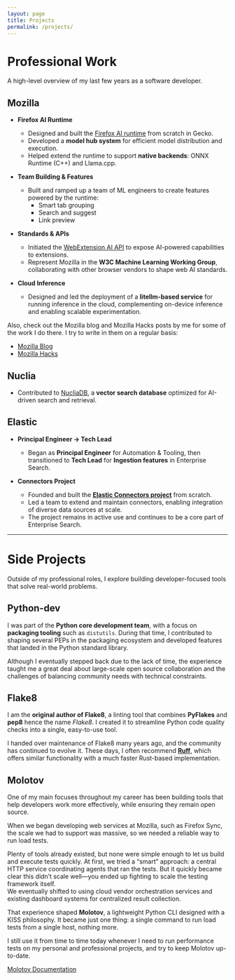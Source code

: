 ```yaml
---
layout: page
title: Projects
permalink: /projects/
---
```


# Professional Work

A high-level overview of my last few years as a software developer.

## Mozilla


- **Firefox AI Runtime**  
  - Designed and built the [Firefox AI runtime](https://firefox-source-docs.mozilla.org/toolkit/components/ml/index.html) from scratch in Gecko.  
  - Developed a **model hub system** for efficient model distribution and execution.  
  - Helped extend the runtime to support **native backends**: ONNX Runtime (C++) and Llama.cpp.  

- **Team Building & Features**  
  - Built and ramped up a team of ML engineers to create features powered by the runtime:
    - Smart tab grouping  
    - Search and suggest  
    - Link preview  

- **Standards & APIs**  
  - Initiated the [WebExtension AI API](https://firefox-source-docs.mozilla.org/toolkit/components/ml/extensions.html) to expose AI-powered capabilities to extensions.  
  - Represent Mozilla in the **W3C Machine Learning Working Group**, collaborating with other browser vendors to shape web AI standards.  

- **Cloud Inference**
  - Designed and led the deployment of a **litellm-based service** for running inference in the cloud, complementing on-device inference and enabling scalable experimentation.


Also, check out the Mozilla blog and Mozilla Hacks posts by me for some of the work I do there. I try to write in them on a regular basis:
<ul>
  <li><a href="https://blog.mozilla.org/en/author/tziademozilla-com/">Mozilla Blog</a></li>
  <li><a href="https://hacks.mozilla.org/author/tziademozilla-com">Mozilla Hacks</a></li>
</ul>


## Nuclia

- Contributed to [NucliaDB](https://nuclia.com/vector-database/), a **vector search database** optimized for AI-driven search and retrieval.  

## Elastic

- **Principal Engineer → Tech Lead**  
  - Began as **Principal Engineer** for Automation & Tooling, then transitioned to **Tech Lead** for **Ingestion features** in Enterprise Search.  

- **Connectors Project**  
  - Founded and built the [**Elastic Connectors project**](https://github.com/elastic/connectors) from scratch.  
  - Led a team to extend and maintain connectors, enabling integration of diverse data sources at scale.  
  - The project remains in active use and continues to be a core part of Enterprise Search.  

---

# Side Projects

Outside of my professional roles, I explore building developer-focused tools that solve real-world problems.

## Python-dev

I was part of the **Python core development team**, with a focus on **packaging
tooling** such as `distutils`.  During that time, I contributed to shaping
several PEPs in the packaging ecosystem and developed features that landed in
the Python standard library.  

Although I eventually stepped back due to the lack of time,
the experience taught me a great deal about large-scale open source
collaboration and the challenges of balancing community needs with technical
constraints.  

## Flake8

I am the **original author of Flake8**, a linting tool that combines
**PyFlakes** and **pep8** hence the name *Flake8*.  I created it to streamline
Python code quality checks into a single, easy-to-use tool.  

I handed over maintenance of Flake8 many years ago, and the community has
continued to evolve it. These days, I often recommend
[**Ruff**](https://github.com/astral-sh/ruff), which offers similar
functionality with a much faster Rust-based implementation.  

## Molotov

One of my main focuses throughout my career has been building tools that help
developers work more effectively, while ensuring they remain open source.  

When we began developing web services at Mozilla, such as Firefox Sync, the scale we
had to support was massive, so we needed a reliable way to run load tests.  

Plenty of tools already existed, but none were simple enough to let us build and
execute tests quickly. At first, we tried a “smart” approach: a central HTTP
service coordinating agents that ran the tests. But it quickly became clear this
didn’t scale well—you ended up fighting to scale the testing framework itself.  
We eventually shifted to using cloud vendor orchestration services and existing
dashboard systems for centralized result collection.  

That experience shaped **Molotov**, a lightweight Python CLI designed with a KISS
philosophy. It became just one thing: a single command to run load tests from a
single host, nothing more.  

I still use it from time to time today whenever I need to run performance tests
on my personal and professional projects, and try to keep Molotov up-to-date.

[Molotov Documentation](https://molotov.readthedocs.io/en/stable/)  
